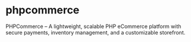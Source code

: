 # phpcommerce
PHPCommerce – A lightweight, scalable PHP eCommerce platform with secure payments, inventory management, and a customizable storefront. 
